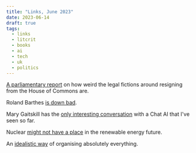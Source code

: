 ```yaml
---
title: "Links, June 2023"
date: 2023-06-14
draft: true
tags:
  - links
  - litcrit
  - books
  - ai
  - tech
  - uk
  - politics
---
```


[A parliamentary report][1] on how weird the legal fictions around resigning from the House of Commons are.

Roland Barthes [is down bad][2].

Mary Gaitskill has the [only interesting conversation][3] with a Chat AI that I've seen so far.

Nuclear [might not have a place][4] in the renewable energy future.

An [idealistic way][5] of organising absolutely everything.

[1]: https://researchbriefings.files.parliament.uk/documents/SN06395/SN06395.pdf
[2]: https://hedgehogreview.com/issues/by-theory-possessed/articles/i-love-you-in-theory
[3]: https://unherd.com/2023/06/mary-gaitskill-how-a-chatbot-charmed-me/
[4]: https://jeromeaparis.substack.com/p/the-duck-in-the-room-the-end-of-baseload
[5]: https://johnnydecimal.com